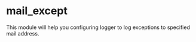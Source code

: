 mail_except
===========

This module will help you configuring logger to log exceptions to specified mail address.